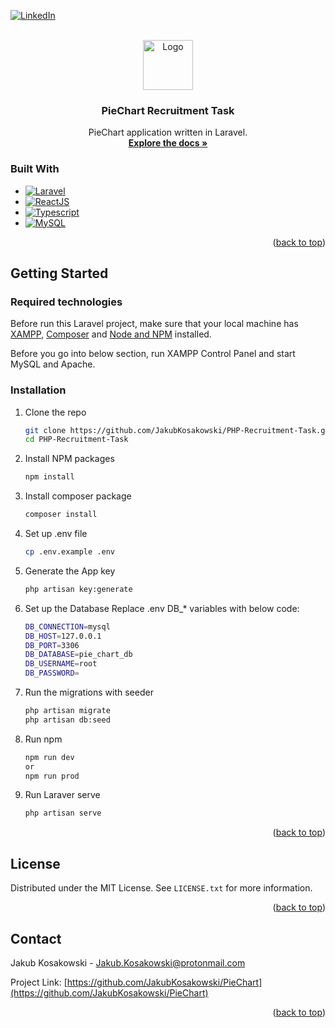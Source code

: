 <!-- Improved compatibility of back to top link: See: https://github.com/othneildrew/Best-README-Template/pull/73 -->
<a id="readme-top"></a>
<!--
*** Thanks for checking out the Best-README-Template. If you have a suggestion
*** that would make this better, please fork the repo and create a pull request
*** or simply open an issue with the tag "enhancement".
*** Don't forget to give the project a star!
*** Thanks again! Now go create something AMAZING! :D
-->



<!-- PROJECT SHIELDS -->
<!--
*** I'm using markdown "reference style" links for readability.
*** Reference links are enclosed in brackets [ ] instead of parentheses ( ).
*** See the bottom of this document for the declaration of the reference variables
*** for contributors-url, forks-url, etc. This is an optional, concise syntax you may use.
*** https://www.markdownguide.org/basic-syntax/#reference-style-links
-->
[![LinkedIn][linkedin-shield]][linkedin-url]



<!-- PROJECT LOGO -->
<br />
<div align="center">
  <a href="https://github.com/JakubKosakowski/PHP-Recruitment-Task">
    <img src="https://laravel.com/img/logomark.min.svg" alt="Logo" width="80" height="80">
  </a>

<h3 align="center">PieChart Recruitment Task</h3>

  <p align="center">
    PieChart application written in Laravel.
    <br />
    <a href="https://github.com/JakubKosakowski/PHP-Recruitment-Task"><strong>Explore the docs »</strong></a>
    <br />
  </p>
</div>


### Built With

* [![Laravel][Laravel.com]][Laravel-url]
* [![ReactJS][ReactJS.com]][ReactJS-url]
* [![Typescript][Typescript.com]][Typescript-url]
* [![MySQL][MySQL.com]][MySQL-url]

<p align="right">(<a href="#readme-top">back to top</a>)</p>



<!-- GETTING STARTED -->
## Getting Started

### Required technologies

Before run this Laravel project, make sure that your local machine has 
<a href="https://sourceforge.net/projects/xampp/files/XAMPP%20Windows/8.2.12/xampp-windows-x64-8.2.12-0-VS16-installer.exe/download">XAMPP</a>,
<a href="https://getcomposer.org/download/">Composer</a>
and 
<a href="https://nodejs.org/en/download/package-manager">Node and NPM</a> installed.

Before you go into below section, run XAMPP Control Panel and start MySQL and Apache.

### Installation

1. Clone the repo
   ```sh
   git clone https://github.com/JakubKosakowski/PHP-Recruitment-Task.git
   cd PHP-Recruitment-Task
   ```
3. Install NPM packages
   ```sh
   npm install
   ```
4. Install composer package
   ```sh
   composer install
   ```
5. Set up .env file
   ```sh
   cp .env.example .env
   ```
6. Generate the App key
   ```sh
   php artisan key:generate
   ```
7. Set up the Database
   Replace .env DB_* variables with below code:
   ```sh
   DB_CONNECTION=mysql
   DB_HOST=127.0.0.1
   DB_PORT=3306
   DB_DATABASE=pie_chart_db
   DB_USERNAME=root
   DB_PASSWORD=
   ```
8. Run the migrations with seeder
   ```sh
   php artisan migrate
   php artisan db:seed
   ```
9. Run npm
   ```sh
   npm run dev
   or
   npm run prod
   ```
10. Run Laraver serve
       ```sh
       php artisan serve
       ```

<p align="right">(<a href="#readme-top">back to top</a>)</p>

## License

Distributed under the MIT License. See `LICENSE.txt` for more information.

<p align="right">(<a href="#readme-top">back to top</a>)</p>

## Contact

Jakub Kosakowski  - Jakub.Kosakowski@protonmail.com

Project Link: [https://github.com/JakubKosakowski/PieChart](https://github.com/JakubKosakowski/PieChart)

<p align="right">(<a href="#readme-top">back to top</a>)</p>

[linkedin-shield]: https://img.shields.io/badge/-LinkedIn-black.svg?style=for-the-badge&logo=linkedin&colorB=555
[linkedin-url]: https://www.linkedin.com/in/jakub-kosakowski/
[Laravel.com]: https://img.shields.io/badge/Laravel-FF2D20?style=for-the-badge&logo=laravel&logoColor=white
[Laravel-url]: https://laravel.com
[ReactJS.com]: https://img.shields.io/badge/-ReactJs-61DAFB?logo=react&logoColor=white&style=for-the-badge
[ReactJS-url]: https://react.dev
[Typescript.com]: https://shields.io/badge/TypeScript-3178C6?logo=TypeScript&logoColor=FFF&style=for-the-badge
[Typescript-url]: https://www.typescriptlang.org
[MySQL.com]: https://img.shields.io/badge/MySQL-0074A3?style=for-the-badge&logo=mysql&logoColor=white
[MySQL-url]: https://www.mysql.com
